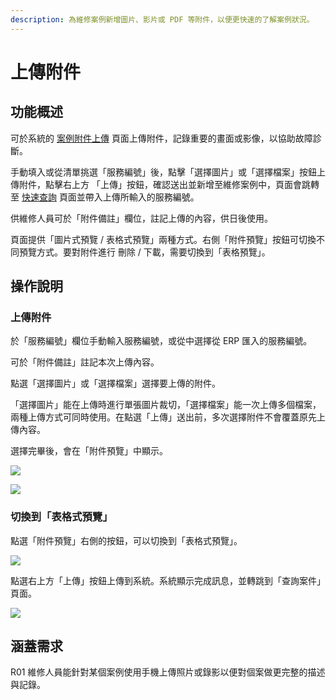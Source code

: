 ```yaml
---
description: 為維修案例新增圖片、影片或 PDF 等附件，以便更快速的了解案例狀況。
---
```


# 上傳附件

## 功能概述 <a href="#gong-neng-gai-shu" id="gong-neng-gai-shu"></a>

可於系統的 [案例附件上傳](https://gd8ce92aab9af75-ares.adb.ap-singapore-1.oraclecloudapps.com/ords/r/ares/machinery-service-management-system104/%E6%A1%88%E4%BE%8B%E9%99%84%E4%BB%B6%E4%B8%8A%E5%82%B3-main) 頁面上傳附件，記錄重要的畫面或影像，以協助故障診斷。

手動填入或從清單挑選「服務編號」後，點擊「選擇圖片」或「選擇檔案」按鈕上傳附件，點擊右上方 「上傳」按鈕，確認送出並新增至維修案例中，頁面會跳轉至 [快速查詢](https://machinery-service-management.gitbook.io/index/service-manage/query-find#kuai-su-cha-xun) 頁面並帶入上傳所輸入的服務編號。

供維修人員可於「附件備註」欄位，註記上傳的內容，供日後使用。

頁面提供「圖片式預覽 / 表格式預覽」兩種方式。右側「附件預覽」按鈕可切換不同預覽方式。要對附件進行 刪除 / 下載，需要切換到「表格預覽」。

## 操作說明 <a href="#cao-zuo-shuo-ming" id="cao-zuo-shuo-ming"></a>

### 上傳附件 <a href="#shang-chuan-fu-jian" id="shang-chuan-fu-jian"></a>

於「服務編號」欄位手動輸入服務編號，或從中選擇從 ERP 匯入的服務編號。

可於「附件備註」註記本次上傳內容。

點選「選擇圖片」或「選擇檔案」選擇要上傳的附件。

「選擇圖片」能在上傳時進行單張圖片裁切，「選擇檔案」能一次上傳多個檔案，兩種上傳方式可同時使用。在點選「上傳」送出前，多次選擇附件不會覆蓋原先上傳內容。

選擇完畢後，會在「附件預覽」中顯示。

![](../.gitbook/assets/Upload-IOS-1.png)

![](../.gitbook/assets/Upload-IOS-2.png)

### 切換到「表格式預覽」 <a href="#qie-huan-dao-biao-ge-shi-yu-lan" id="qie-huan-dao-biao-ge-shi-yu-lan"></a>

點選「附件預覽」右側的按鈕，可以切換到「表格式預覽」。

![](../.gitbook/assets/Upload-IOS-3.png)

點選右上方「上傳」按鈕上傳到系統。系統顯示完成訊息，並轉跳到「查詢案件」頁面。

![](../.gitbook/assets/Upload-IOS-4.png)

## 涵蓋需求 <a href="#han-gai-xu-qiu" id="han-gai-xu-qiu"></a>

R01 維修人員能針對某個案例使用手機上傳照片或錄影以便對個案做更完整的描述與記錄。
